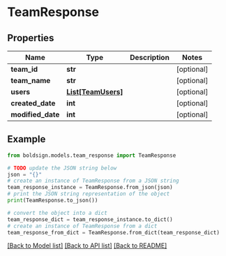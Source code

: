 # TeamResponse


## Properties

Name | Type | Description | Notes
------------ | ------------- | ------------- | -------------
**team_id** | **str** |  | [optional] 
**team_name** | **str** |  | [optional] 
**users** | [**List[TeamUsers]**](TeamUsers.md) |  | [optional] 
**created_date** | **int** |  | [optional] 
**modified_date** | **int** |  | [optional] 

## Example

```python
from boldsign.models.team_response import TeamResponse

# TODO update the JSON string below
json = "{}"
# create an instance of TeamResponse from a JSON string
team_response_instance = TeamResponse.from_json(json)
# print the JSON string representation of the object
print(TeamResponse.to_json())

# convert the object into a dict
team_response_dict = team_response_instance.to_dict()
# create an instance of TeamResponse from a dict
team_response_from_dict = TeamResponse.from_dict(team_response_dict)
```
[[Back to Model list]](../README.md#documentation-for-models) [[Back to API list]](../README.md#documentation-for-api-endpoints) [[Back to README]](../README.md)


